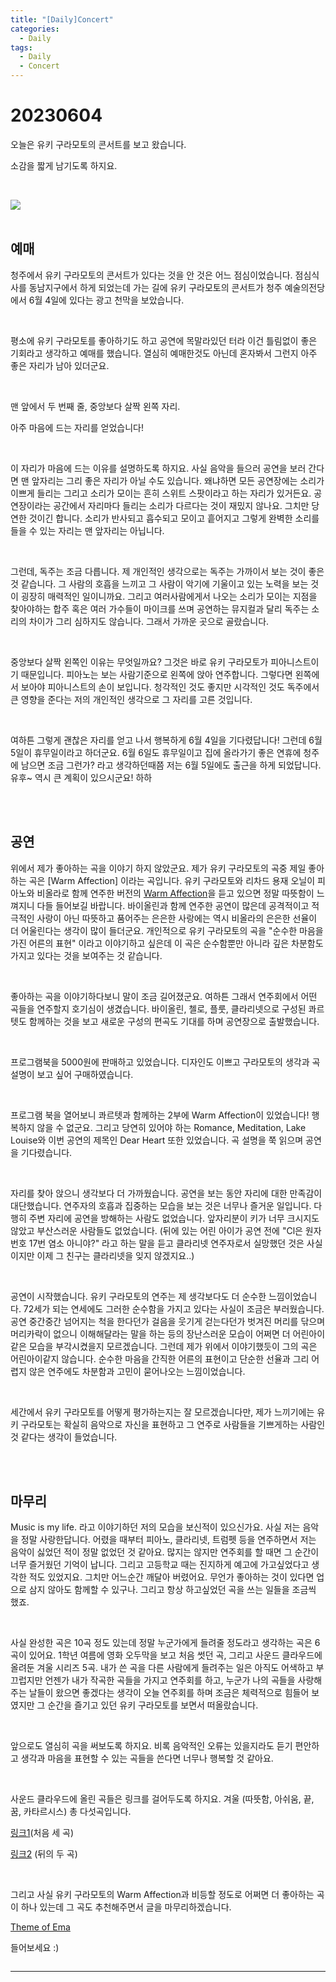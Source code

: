 ```yaml
---
title: "[Daily]Concert"
categories:
  - Daily
tags:
  - Daily
  - Concert
---
```


# 20230604

오늘은 유키 구라모토의 콘서트를 보고 왔습니다.

소감을 짧게 남기도록 하지요.

<br>

![](https://i.ibb.co/sWXmp3v/concert.jpg)
<br><br>

## 예매

청주에서 유키 구라모토의 콘서트가 있다는 것을 안 것은 어느 점심이었습니다. 점심식사를 동남지구에서 하게 되었는데 가는 길에 유키 구라모토의 콘서트가 청주 예술의전당에서 6월 4일에 있다는 광고 천막을 보았습니다.

<br>

평소에 유키 구라모토를 좋아하기도 하고 공연에 목말라있던 터라 이건 틀림없이 좋은 기회라고 생각하고 예매를 했습니다. 열심히 예매한것도 아닌데 혼자봐서 그런지 아주 좋은 자리가 남아 있더군요. 

<br>

맨 앞에서 두 번째 줄, 중앙보다 살짝 왼쪽 자리.

아주 마음에 드는 자리를 얻었습니다!

<br>

이 자리가 마음에 드는 이유를 설명하도록 하지요. 사실 음악을 들으러 공연을 보러 간다면 맨 앞자리는 그리 좋은 자리가 아닐 수도 있습니다. 왜냐하면 모든 공연장에는 소리가 이쁘게 들리는 그리고 소리가 모이는 흔히 스위트 스팟이라고 하는 자리가 있거든요. 공연장이라는 공간에서 자리마다 들리는 소리가 다르다는 것이 재밌지 않나요. 그치만 당연한 것이긴 합니다. 소리가 반사되고 흡수되고 모이고 흩어지고 그렇게 완벽한 소리를 들을 수 있는 자리는 맨 앞자리는 아닙니다.

<br>

그런데, 독주는 조금 다릅니다. 제 개인적인 생각으로는 독주는 가까이서 보는 것이 좋은 것 같습니다. 그 사람의 호흡을 느끼고 그 사람이 악기에 기울이고 있는 노력을 보는 것이 굉장히 매력적인 일이니까요. 그리고 여러사람에게서 나오는 소리가 모이는 지점을 찾아야하는 합주 혹은 여러 가수들이 마이크를 쓰며 공연하는 뮤지컬과 달리 독주는 소리의 차이가 그리 심하지도 않습니다. 그래서 가까운 곳으로 골랐습니다.

<br>

중앙보다 살짝 왼쪽인 이유는 무엇일까요? 그것은 바로 유키 구라모토가 피아니스트이기 때문입니다. 피아노는 보는 사람기준으로 왼쪽에 앉아 연주합니다. 그렇다면 왼쪽에서 보아야 피아니스트의 손이 보입니다. 청각적인 것도 좋지만 시각적인 것도 독주에서 큰 영향을 준다는 저의 개인적인 생각으로 그 자리를 고른 것입니다.

<br>

여하튼 그렇게 괜찮은 자리를 얻고 나서 행복하게 6월 4일을 기다렸답니다!
그런데 6월 5일이 휴무일이라고 하더군요. 6월 6일도 휴무일이고 집에 올라가기 좋은 연휴에 청주에 남으면 조금 그런가? 라고 생각하던때쯤 저는 6월 5일에도 출근을 하게 되었답니다. 유후~  역시 큰 계획이 있으시군요! 하하

<br><br>


## 공연

위에서 제가 좋아하는 곡을 이야기 하지 않았군요. 제가 유키 구라모토의 곡중 제일 좋아하는 곡은 [Warm Affection] 이라는 곡입니다. 유키 구라모토와 리차드 용재 오닐이 피아노와 비올라로 함께 연주한 버전의 [Warm Affection](https://www.youtube.com/watch?v=KwqYZ2btvXc)을 듣고 있으면 정말 따뜻함이 느껴지니 다들 들어보길 바랍니다. 바이올린과 함께 연주한 공연이 많은데 공격적이고 적극적인 사랑이 아닌 따뜻하고 품어주는 은은한 사랑에는 역시 비올라의 은은한 선율이 더 어울린다는 생각이 많이 들더군요. 개인적으로 유키 구라모토의 곡을 "순수한 마음을 가진 어른의 표현" 이라고 이야기하고 싶은데 이 곡은 순수함뿐만 아니라 깊은 차분함도 가지고 있다는 것을 보여주는 것 같습니다.

<br>

좋아하는 곡을 이야기하다보니 말이 조금 길어졌군요. 여하튼 그래서 연주회에서 어떤 곡들을 연주할지 호기심이 생겼습니다. 바이올린, 첼로, 플룻, 클라리넷으로 구성된 콰르텟도 함께하는 것을 보고 새로운 구성의 편곡도 기대를 하며 공연장으로 출발했습니다.

<br>

프로그램북을 5000원에 판매하고 있었습니다. 디자인도 이쁘고 구라모토의 생각과 곡 설명이 보고 싶어 구매하였습니다.

<br>

프로그램 북을 열어보니 콰르텟과 함께하는 2부에 Warm Affection이 있었습니다! 행복하지 않을 수 없군요. 그리고 당연히 있어야 하는 Romance, Meditation, Lake Louise와 이번 공연의 제목인 Dear Heart 또한 있었습니다. 곡 설명을 쭉 읽으며 공연을 기다렸습니다.

<br>

자리를 찾아 앉으니 생각보다 더 가까웠습니다. 공연을 보는 동안 자리에 대한 만족감이 대단했습니다. 연주자의 호흡과 집중하는 모습을 보는 것은 너무나 즐거운 일입니다. 다행히 주변 자리에 공연을 방해하는 사람도 없었습니다. 앞자리분이 키가 너무 크시지도 않았고 부산스러운 사람들도 없었습니다. (뒤에 있는 어린 아이가 공연 전에 "Cl은 원자번호 17번 염소 아니야?" 라고 하는 말을 듣고 클라리넷 연주자로서 실망했던 것은 사실이지만 이제 그 친구는 클라리넷을 잊지 않겠지요..)

<br>

공연이 시작했습니다. 유키 구라모토의 연주는 제 생각보다도 더 순수한 느낌이었습니다. 72세가 되는 연세에도 그러한 순수함을 가지고 있다는 사실이 조금은 부러웠습니다. 공연 중간중간 넘어지는 척을 한다던가 걸음을 웃기게 걷는다던가 벗겨진 머리를 닦으며 머리카락이 없으니 이해해달라는 말을 하는 등의 장난스러운 모습이 어쩌면 더 어린아이같은 모습을 부각시켰을지 모르겠습니다. 그런데 제가 위에서 이야기했듯이 그의 곡은 어린아이같지 않습니다. 순수한 마음을 간직한 어른의 표현이고 단순한 선율과 그리 어렵지 않은 연주에도 차분함과 고민이 묻어나오는 느낌이었습니다.

<br>

세간에서 유키 구라모토를 어떻게 평가하는지는 잘 모르겠습니다만, 제가 느끼기에는 유키 구라모토는 확실히 음악으로 자신을 표현하고 그 연주로 사람들을 기쁘게하는 사람인 것 같다는 생각이 들었습니다.

<br><br>


## 마무리

Music is my life. 라고 이야기하던 저의 모습을 보신적이 있으신가요. 사실 저는 음악을 정말 사랑한답니다. 어렸을 때부터 피아노, 클라리넷, 트럼펫 등을 연주하면서 저는 음악이 싫었던 적이 정말 없었던 것 같아요. 많지는 않지만 연주회를 할 때면 그 순간이 너무 즐거웠던 기억이 납니다. 그리고 고등학교 때는 진지하게 예고에 가고싶었다고 생각한 적도 있었지요. 그치만 어느순간 깨달아 버렸어요. 무언가 좋아하는 것이 있다면 업으로 삼지 않아도 함께할 수 있구나. 그리고 항상 하고싶었던 곡을 쓰는 일들을 조금씩 했죠.

<br>

사실 완성한 곡은 10곡 정도 있는데 정말 누군가에게 들려줄 정도라고 생각하는 곡은 6곡이 있어요. 1학년 여름에 영화 오두막을 보고 처음 썻던 곡, 그리고 사운드 클라우드에 올려둔 겨울 시리즈 5곡. 내가 쓴 곡을 다른 사람에게 들려주는 일은 아직도 어색하고 부끄럽지만 언젠가 내가 작곡한 곡들을 가지고 연주회를 하고, 누군가 나의 곡들을 사랑해주는 날들이 왔으면 좋겠다는 생각이 오늘 연주회를 하며 조금은 체력적으로 힘들어 보였지만 그 순간을 즐기고 있던 유키 구라모토를 보면서 떠올랐습니다.

<br>

앞으로도 열심히 곡을 써보도록 하지요. 비록 음악적인 오류는 있을지라도 듣기 편안하고 생각과 마음을 표현할 수 있는 곡들을 쓴다면 너무나 행복할 것 같아요.

<br>

사운드 클라우드에 올린 곡들은 링크를 걸어두도록 하지요.
겨울 (따뜻함, 아쉬움, 끝, 꿈, 카타르시스) 총 다섯곡입니다.

[링크1](https://soundcloud.com/namoo-so-125911928/sets/winter)(처음 세 곡)

[링크2](https://soundcloud.com/namoo-so-125911928/sets/2a-1) (뒤의 두 곡)


<br>

그리고 사실 유키 구라모토의 Warm Affection과 비등할 정도로 어쩌면 더 좋아하는 곡이 하나 있는데 그 곡도 추천해주면서 글을 마무리하겠습니다.


[Theme of Ema](https://www.youtube.com/watch?v=YqAkzLWfgbg)

들어보세요 :)





![]()


***
